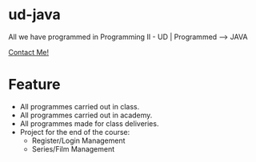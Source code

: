 # ud-java

All we have programmed in Programming II - UD | Programmed --> JAVA

[Contact Me!](https://zjson.dev/contact)

# Feature

- All programmes carried out in class.
- All programmes carried out in academy.
- All programmes made for class deliveries.
- Project for the end of the course:
  - Register/Login Management
  - Series/Film Management
